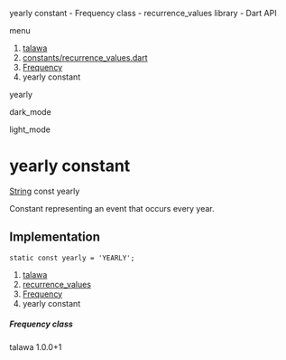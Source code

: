 




yearly constant - Frequency class - recurrence\_values library - Dart API







menu

1. [talawa](../../index.html)
2. [constants/recurrence\_values.dart](../../file-___home_harshil_Desktop_open-source_palisadoes_talawa_lib_constants_recurrence_values/)
3. [Frequency](../../file-___home_harshil_Desktop_open-source_palisadoes_talawa_lib_constants_recurrence_values/Frequency-class.html)
4. yearly constant

yearly


dark\_mode

light\_mode




# yearly constant


[String](https://api.flutter.dev/flutter/dart-core/String-class.html)
const yearly

Constant representing an event that occurs every year.


## Implementation

```
static const yearly = 'YEARLY';
```

 


1. [talawa](../../index.html)
2. [recurrence\_values](../../file-___home_harshil_Desktop_open-source_palisadoes_talawa_lib_constants_recurrence_values/)
3. [Frequency](../../file-___home_harshil_Desktop_open-source_palisadoes_talawa_lib_constants_recurrence_values/Frequency-class.html)
4. yearly constant

##### Frequency class





talawa
1.0.0+1







